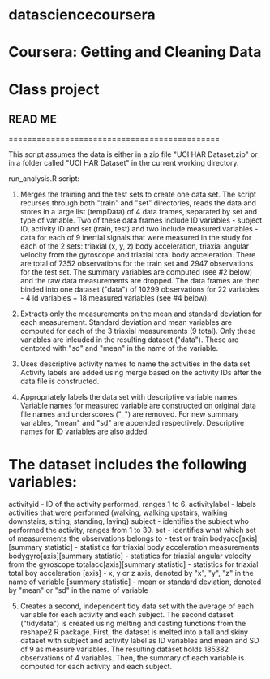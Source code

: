 datasciencecoursera
=============================================

# Coursera: Getting and Cleaning Data
# Class project

## READ ME
=============================================

This script assumes the data is either in a zip file "UCI HAR Dataset.zip" or in a folder called "UCI HAR Dataset" in the current working directory.

run_analysis.R script:

1. Merges the training and the test sets to create one data set.
The script recurses through both "train" and "set" directories, reads the data and stores in a large list (tempData) of 4 data frames, separated by set and type of variable. Two of these data frames include ID variables - subject ID, activity ID and set (train, test) and two include measured variables - data for each of 9 inertial signals that were measured in the study for each of the 2 sets: triaxial (x, y, z) body acceleration, triaxial angular velocity from the gyroscope and triaxial total body acceleration. There are total of 7352 observations for the train set and 2947 observations for the test set.
The summary variables are computed (see #2 below) and the raw data measurements are dropped.
The data frames are then binded into one dataset ("data") of 10299 observations for 22 variables -  4 id variables + 18 measured variables (see #4 below).

2. Extracts only the measurements on the mean and standard deviation for each measurement. 
Standard deviation and mean variables are computed for each of the 3 triaxial measurements (9 total). Only these variables are inlcuded in the resulting dataset ("data"). These are dentoted with "sd" and "mean" in the name of the variable.

3. Uses descriptive activity names to name the activities in the data set
Activity labels are added using merge based on the activity IDs after the data file is constructed.

4. Appropriately labels the data set with descriptive variable names. 
Variable names for measured variable are constructed on original data file names and underscores ("_") are removed. For new summary variables, "mean" and "sd" are appended respectively. Descriptive names for ID variables are also added.

The dataset includes the following variables:
=============================================
activityid - ID of the activity performed, ranges 1 to 6.
activitylabel - labels activities that were performed (walking, walking upstairs, walking downstairs, sitting, standing, laying)
subject - identifies the subject who performed the activity, ranges from 1 to 30.
set - identifies what which set of measurements the observations belongs to - test or train
bodyacc[axis][summary statistic] - statistics for triaxial body acceleration measurements
bodygyro[axis][summary statistic] - statistics for triaxial angular velocity from the gyroscope
totalacc[axis][summary statistic] - statistics for triaxial total boy acceleration
  [axis] - x, y or z axis, denoted by "x", "y", "z" in the name of variable
  [summary statistic] - mean or standard deviation, denoted by "mean" or "sd" in the name of variable

5. Creates a second, independent tidy data set with the average of each variable for each activity and each subject. 
The second dataset ("tidydata") is created using melting and casting functions from the reshape2 R package. 
First, the dataset is melted into a tall and skiny dataset with subject and activity label as ID variables and mean and SD of 9 as measure variables. The resulting dataset holds 185382 observations of 4 variables. 
Then, the summary of each variable is computed for each activity and each subject. 
